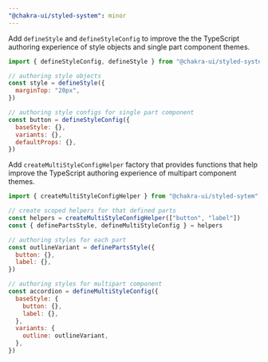 ```yaml
---
"@chakra-ui/styled-system": minor
---
```


Add `defineStyle` and `defineStyleConfig` to improve the the TypeScript
authoring experience of style objects and single part component themes.

```jsx live=false
import { defineStyleConfig, defineStyle } from "@chakra-ui/styled-system"

// authoring style objects
const style = defineStyle({
  marginTop: "20px",
})

// authoring style configs for single part component
const button = defineStyleConfig({
  baseStyle: {},
  variants: {},
  defaultProps: {},
})
```

Add `createMultiStyleConfigHelper` factory that provides functions that help
improve the TypeScript authoring experience of multipart component themes.

```jsx live=false
import { createMultiStyleConfigHelper } from "@chakra-ui/styled-sytem"

// create scoped helpers for that defined parts
const helpers = createMultiStyleConfigHelper(["button", "label"])
const { definePartsStyle, defineMultiStyleConfig } = helpers

// authoring styles for each part
const outlineVariant = definePartsStyle({
  button: {},
  label: {},
})

// authoring styles for multipart component
const accordion = defineMultiStyleConfig({
  baseStyle: {
    button: {},
    label: {},
  },
  variants: {
    outline: outlineVariant,
  },
})
```
